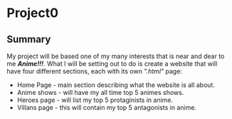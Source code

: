# Project0

## Summary

My project will be based one of my many interests that is near and dear to me **_Anime!!!_**. What I will be setting out to do is create a website that will have four different sections, each with its own _".html"_ page:

* Home Page - main section describing what the website is all about.
* Anime shows - will have my all time top 5 animes shows.
* Heroes page - will list my top 5 protaginists in anime.
* Villans page - this will contain my top 5 antagonists in anime.



